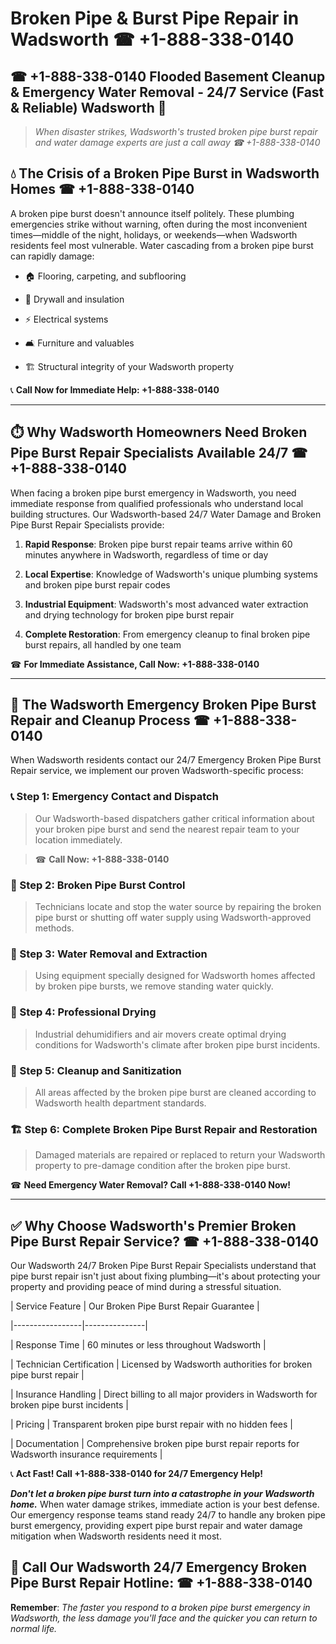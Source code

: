 # Broken Pipe & Burst Pipe Repair in Wadsworth ☎ +1-888-338-0140  
## ☎ +1-888-338-0140 Flooded Basement Cleanup & Emergency Water Removal - 24/7 Service (Fast & Reliable) Wadsworth 🚨  

> *When disaster strikes, Wadsworth's trusted broken pipe burst repair and water damage experts are just a call away ☎ +1-888-338-0140*  

## 💧 The Crisis of a Broken Pipe Burst in Wadsworth Homes ☎ +1-888-338-0140  

A broken pipe burst doesn't announce itself politely. These plumbing emergencies strike without warning, often during the most inconvenient times—middle of the night, holidays, or weekends—when Wadsworth residents feel most vulnerable. Water cascading from a broken pipe burst can rapidly damage:  

* 🏠 Flooring, carpeting, and subflooring  
* 🧱 Drywall and insulation  
* ⚡ Electrical systems  
* 🛋️ Furniture and valuables  
* 🏗️ Structural integrity of your Wadsworth property  

📞 **Call Now for Immediate Help: +1-888-338-0140**  

---  

## ⏱️ Why Wadsworth Homeowners Need Broken Pipe Burst Repair Specialists Available 24/7 ☎ +1-888-338-0140  

When facing a broken pipe burst emergency in Wadsworth, you need immediate response from qualified professionals who understand local building structures. Our Wadsworth-based 24/7 Water Damage and Broken Pipe Burst Repair Specialists provide:  

1. **Rapid Response**: Broken pipe burst repair teams arrive within 60 minutes anywhere in Wadsworth, regardless of time or day  
2. **Local Expertise**: Knowledge of Wadsworth's unique plumbing systems and broken pipe burst repair codes  
3. **Industrial Equipment**: Wadsworth's most advanced water extraction and drying technology for broken pipe burst repair  
4. **Complete Restoration**: From emergency cleanup to final broken pipe burst repairs, all handled by one team  

☎ **For Immediate Assistance, Call Now: +1-888-338-0140**  

---  

## 🔧 The Wadsworth Emergency Broken Pipe Burst Repair and Cleanup Process ☎ +1-888-338-0140  

When Wadsworth residents contact our 24/7 Emergency Broken Pipe Burst Repair service, we implement our proven Wadsworth-specific process:  

### 📞 Step 1: Emergency Contact and Dispatch  
> Our Wadsworth-based dispatchers gather critical information about your broken pipe burst and send the nearest repair team to your location immediately.  
> ☎ **Call Now: +1-888-338-0140**  

### 🚿 Step 2: Broken Pipe Burst Control  
> Technicians locate and stop the water source by repairing the broken pipe burst or shutting off water supply using Wadsworth-approved methods.  

### 🌊 Step 3: Water Removal and Extraction  
> Using equipment specially designed for Wadsworth homes affected by broken pipe bursts, we remove standing water quickly.  

### 💨 Step 4: Professional Drying  
> Industrial dehumidifiers and air movers create optimal drying conditions for Wadsworth's climate after broken pipe burst incidents.  

### 🧼 Step 5: Cleanup and Sanitization  
> All areas affected by the broken pipe burst are cleaned according to Wadsworth health department standards.  

### 🏗️ Step 6: Complete Broken Pipe Burst Repair and Restoration  
> Damaged materials are repaired or replaced to return your Wadsworth property to pre-damage condition after the broken pipe burst.  

☎ **Need Emergency Water Removal? Call +1-888-338-0140 Now!**  

---  

## ✅ Why Choose Wadsworth's Premier Broken Pipe Burst Repair Service? ☎ +1-888-338-0140  

Our Wadsworth 24/7 Broken Pipe Burst Repair Specialists understand that pipe burst repair isn't just about fixing plumbing—it's about protecting your property and providing peace of mind during a stressful situation.  

| Service Feature | Our Broken Pipe Burst Repair Guarantee |  
|-----------------|---------------|  
| Response Time | 60 minutes or less throughout Wadsworth |  
| Technician Certification | Licensed by Wadsworth authorities for broken pipe burst repair |  
| Insurance Handling | Direct billing to all major providers in Wadsworth for broken pipe burst incidents |  
| Pricing | Transparent broken pipe burst repair with no hidden fees |  
| Documentation | Comprehensive broken pipe burst repair reports for Wadsworth insurance requirements |  

📞 **Act Fast! Call +1-888-338-0140 for 24/7 Emergency Help!**  

***Don't let a broken pipe burst turn into a catastrophe in your Wadsworth home.*** When water damage strikes, immediate action is your best defense. Our emergency response teams stand ready 24/7 to handle any broken pipe burst emergency, providing expert pipe burst repair and water damage mitigation when Wadsworth residents need it most.  

## 📱 Call Our Wadsworth 24/7 Emergency Broken Pipe Burst Repair Hotline: ☎ +1-888-338-0140  

**Remember**: *The faster you respond to a broken pipe burst emergency in Wadsworth, the less damage you'll face and the quicker you can return to normal life.*